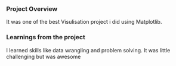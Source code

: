 ### Project Overview

 It was one of the best Visulisation project i did using Matplotlib. 


### Learnings from the project

 I learned skills like data wrangling and problem solving. It was little challenging but was awesome


